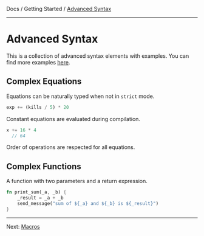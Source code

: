 Docs / Getting Started / [Advanced Syntax](advanced-syntax.md)

---

# Advanced Syntax

This is a collection of advanced syntax elements with examples. You can
 find more examples
 [here](https://github.com/sndyx/hsl/tree/master/examples).

## Complex Equations

Equations can be naturally typed when not in `strict` mode.

```rust
exp += (kills / 5) * 20
```

Constant equations are evaluated during compilation.

```rust
x += 16 * 4
  // 64
```

Order of operations are respected for all equations.

## Complex Functions

A function with two parameters and a return expression.

```rust
fn print_sum(_a, _b) {
    _result = _a + _b
    send_message("sum of ${_a} and ${_b} is ${_result}")
}
```

---

Next: [Macros](macros.md)